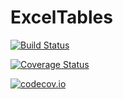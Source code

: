 # ExcelTables

[![Build Status](https://travis-ci.org/mwsohn/ExcelTables.jl.svg?branch=master)](https://travis-ci.org/mwsohn/ExcelTables.jl)

[![Coverage Status](https://coveralls.io/repos/mwsohn/ExcelTables.jl/badge.svg?branch=master&service=github)](https://coveralls.io/github/mwsohn/ExcelTables.jl?branch=master)

[![codecov.io](http://codecov.io/github/mwsohn/ExcelTables.jl/coverage.svg?branch=master)](http://codecov.io/github/mwsohn/ExcelTables.jl?branch=master)
